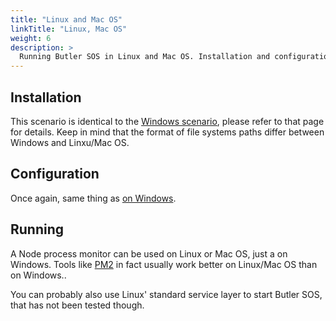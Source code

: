 ```yaml
---
title: "Linux and Mac OS"
linkTitle: "Linux, Mac OS"
weight: 6
description: >
  Running Butler SOS in Linux and Mac OS. Installation and configuration.
---
```


## Installation

This scenario is identical to the [Windows scenario](windows/), please refer to that page for details. Keep in mind that the format of file systems paths differ between Windows and Linxu/Mac OS.

## Configuration

Once again, same thing as [on Windows](../windows/).

## Running

A Node process monitor can be used on Linux or Mac OS, just a on Windows.
Tools like [PM2](http://pm2.keymetrics.io/) in fact usually work better on Linux/Mac OS than on Windows..

You can probably also use Linux' standard service layer to start Butler SOS, that has not been tested though.
